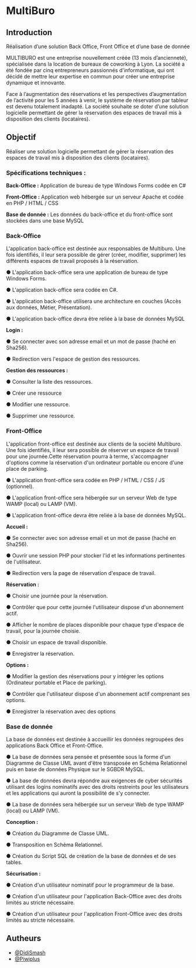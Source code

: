 
# MultiBuro

## Introduction

Réalisation d’une solution Back Office, Front Office et d’une base de donnée

MULTIBURO est une entreprise nouvellement créée (13 mois d’ancienneté), spécialisée dans la location de bureaux de coworking à Lyon. La société a été fondée par cinq entrepreneurs passionnés d'informatique, qui ont décidé de mettre leur expertise en commun pour créer une entreprise dynamique et innovante.

Face à l’augmentation des réservations et les perspectives d’augmentation de l’activité pour les 5 années à venir, le système de réservation par tableur est devenu totalement inadapté. La société souhaite se doter d’une solution logicielle permettant de gérer la réservation des espaces de travail mis à disposition des clients (locataires).

## Objectif

Réaliser une solution logicielle permettant de gérer la réservation des espaces de travail mis à disposition des clients (locataires).

### Spécifications techniques :

**Back-Office :**
Application de bureau de type Windows Forms codée en C#

**Front-Office :**
Application web hébergée sur un serveur Apache et codée en PHP / HTML / CSS

**Base de donnée :**
Les données du back-office et du front-office sont stockées dans une base MySQL

### Back-Office
L'application back-office est destinée aux responsables de Multiburo.
Une fois identifiés, il leur sera possible de gérer (créer, modifier,
supprimer) les différents espaces de travail proposés à la réservation.

● L'application back-office sera une application de bureau de type Windows Forms.

● L'application back-office sera codée en C#.

● L'application back-office utilisera une architecture en couches (Accès aux données, Métier, Présentation).

● L'application back-office devra être reliée à la base de données MySQL

**Login :**

● Se connecter avec son adresse email et un mot de passe (haché en Sha256).

● Redirection vers l'espace de gestion des ressources.

**Gestion des ressources :**

● Consulter la liste des ressources. 

● Créer une ressource 

● Modifier une ressource. 

● Supprimer une ressource.

### Front-Office

L'application front-office est destinée aux clients de la société Multiburo.
Une fois identifiés, il leur sera possible de réserver un espace de travail pour une journée.Cette réservation pourra à terme, s'accompagner d'options comme la réservation d'un ordinateur portable ou encore d'une place de parking.

● L'application front-office sera codée en PHP / HTML / CSS / JS (optionnel).

● L'application front-office sera hébergée sur un serveur Web de type WAMP (local) ou LAMP 
(VM).

● L'application front-office devra être reliée à la base de données MySQL.

**Accueil :**

● Se connecter avec son adresse email et un mot de passe (haché en Sha256).

● Ouvrir une session PHP pour stocker l'id et les informations pertinentes de l'utilisateur.

● Redirection vers la page de réservation d'espace de travail.

**Réservation :**

● Choisir une journée pour la réservation.

● Contrôler que pour cette journée l'utilisateur dispose d'un abonnement actif.

● Afficher le nombre de places disponible pour chaque type d'espace de travail, pour la journée choisie.

● Choisir un espace de travail disponible.

● Enregistrer la réservation.

**Options :**

● Modifier la gestion des réservations pour y intégrer les options (Ordinateur portable et Place de parking).

● Contrôler que l'utilisateur dispose d'un abonnement actif comprenant ses options.

● Enregistrer la réservation avec des options

### Base de donnée

La base de données est destinée à accueillir les données regroupées des applications Back Office et Front-Office.

● La base de données sera pensée et présentée sous la forme d'un Diagramme de Classe UML 
avant d'être transposée en Schéma Relationnel puis en base de données Physique sur le SGBDR MySQL.

● La base de données devra répondre aux exigences de cyber sécurités utilisant des logins 
nominatifs avec des droits restreints pour les utilisateurs et les applications qui auront la possibilité de s'y connecter.

● La base de données sera hébergée sur un serveur Web de type WAMP (local) ou LAMP (VM).

**Conception :**

● Création du Diagramme de Classe UML.

● Transposition en Schéma Relationnel.

● Création du Script SQL de création de la base de données et de ses tables.

**Sécurisation :**

● Création d'un utilisateur nominatif pour le programmeur de la base.

● Création d'un utilisateur pour l'application Back-Office avec des droits limités au stricte nécessaire.

● Création d'un utilisateur pour l'application Front-Office avec des droits limités au stricte nécessaire.

## Autheurs

- [@DidiSmash](https://github.com/DidiSmash)
- [@Piwiplus](https://github.com/Piwiplus)

